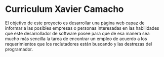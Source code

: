 # Curriculum Xavier Camacho
El objetivo de este proyecto es desarrollar una página web capaz de informar a las posibles empresas o personas interesadas en las habilidades que este desarrollador de software posee para que de esa manera sea mucho más sencilla la tarea de encontrar un empleo de acuerdo a los requerimientos que los reclutadores están buscando y las destrezas del programador.
